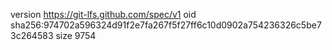 version https://git-lfs.github.com/spec/v1
oid sha256:974702a596324d91f2e7fa267f5f27ff6c10d0902a754236326c5be73c264583
size 9754
